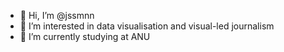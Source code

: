 - 👋 Hi, I’m @jssmnn
- 👀 I’m interested in data visualisation and visual-led journalism
- 🌱 I’m currently studying at ANU 

<!---
jssmnn/jssmnn is a ✨ special ✨ repository because its `README.md` (this file) appears on your GitHub profile.
You can click the Preview link to take a look at your changes.
--->
